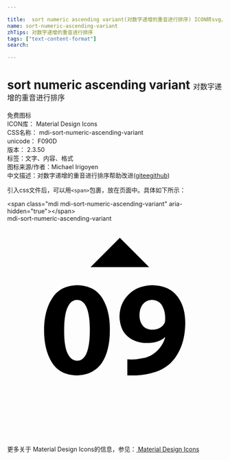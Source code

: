 ```yaml
---

title:  sort numeric ascending variant(对数字递增的重音进行排序) ICON转svg、png下载
name: sort-numeric-ascending-variant
zhTips: 对数字递增的重音进行排序
tags: ["text-content-format"]
search: 

---
```


# sort numeric ascending variant  <small style="font-size: 60%;font-weight: 100">对数字递增的重音进行排序</small>


<div class="detail-page">
<p>
<span><span class="badge-success badge">免费图标</span> </span>
<br/>
<span>
ICON库：
<span class="badge-secondary badge">Material Design Icons</span> 
</span>
<br/>
<span>
CSS名称：
<span class="badge-secondary badge">mdi-sort-numeric-ascending-variant</span> 
</span>
<br/>
<span>
unicode：
<span class="badge-secondary badge">F090D</span> 
<copy-btn content='F090D' btn-title=""></copy-btn>
<copy-btn :content='String.fromCodePoint(parseInt("F090D", 16))' btn-title="复制U"></copy-btn>
</span>
<br/>
<span>
版本：
<span class="badge-secondary badge">2.3.50</span> 
</span><br/><span>标签：<span class="badge-light badge"><router-link to="/tags/text-content-format.html">文字、内容、格式</router-link></span></span>
<br/>
<span>图标来源/作者：<span class="badge-light badge">Michael Irigoyen</span></span> 
<br/>
<span class="zh-detail">中文描述：<span class="badge-primary badge">对数字递增的重音进行排序</span><span class="help-link"><span>帮助改进</span>(<a href="https://gitee.com/liuwave/icon-helper/edit/master/json/material/sort-numeric-ascending-variant.json" target="_blank" rel="noopener noreferrer">gitee</a><a href="https://github.com/liuwave/icon-helper/edit/master/json/material/sort-numeric-ascending-variant.json" target="_blank" rel="noopener noreferrer">github</a></span>)</span><br/>
</p>
</div>
<div class="alert alert-dark">
  <i class="mdi mdi-sort-numeric-ascending-variant mdi-48px"></i>
  <i class="mdi mdi-sort-numeric-ascending-variant mdi-36px"></i>
  <i class="mdi mdi-sort-numeric-ascending-variant mdi-24px"></i>
  <i class="mdi mdi-sort-numeric-ascending-variant mdi-18px"></i>
</div>
<div>
  <p>引入css文件后，可以用<code>&lt;span&gt;</code>包裹，放在页面中。具体如下所示：    
  </p>
  <div class="alert alert-primary" style="font-size: 14px">
    &lt;span class="mdi mdi-sort-numeric-ascending-variant" aria-hidden="true"&gt;&lt;/span&gt;
    <copy-btn content='<span class="mdi mdi-sort-numeric-ascending-variant" aria-hidden="true"></span>'></copy-btn>
  </div>
  <div class="alert alert-secondary">
    <i class="mdi mdi-sort-numeric-ascending-variant"
    style="font-size: 24px"
    aria-hidden="true"></i> mdi-sort-numeric-ascending-variant
    <copy-btn content="mdi-sort-numeric-ascending-variant" btn-title="复制图标名称"></copy-btn>
  </div>
</div>
<div id="svg" class="svg-wrap">
<svg xmlns="http://www.w3.org/2000/svg" viewBox="0 0 24 24"><path d="M7.78 7C9.08 7.04 10 7.53 10.57 8.46C11.13 9.4 11.41 10.56 11.39 11.95C11.4 13.5 11.09 14.73 10.5 15.62C9.88 16.5 8.95 16.97 7.71 17C6.45 16.96 5.54 16.5 4.96 15.56C4.38 14.63 4.09 13.45 4.09 12S4.39 9.36 5 8.44C5.59 7.5 6.5 7.04 7.78 7M7.75 8.63C7.31 8.63 6.96 8.9 6.7 9.46C6.44 10 6.32 10.87 6.32 12C6.31 13.15 6.44 14 6.69 14.54C6.95 15.1 7.31 15.37 7.77 15.37C8.69 15.37 9.16 14.24 9.17 12C9.17 9.77 8.7 8.65 7.75 8.63M13.33 17V15.22L13.76 15.24L14.3 15.22L15.34 15.03C15.68 14.92 16 14.78 16.26 14.58C16.59 14.35 16.86 14.08 17.07 13.76C17.29 13.45 17.44 13.12 17.53 12.78L17.5 12.77C17.05 13.19 16.38 13.4 15.47 13.41C14.62 13.4 13.91 13.15 13.34 12.65S12.5 11.43 12.46 10.5C12.47 9.5 12.81 8.69 13.47 8.03C14.14 7.37 15 7.03 16.12 7C17.37 7.04 18.29 7.45 18.88 8.24C19.47 9 19.76 10 19.76 11.19C19.75 12.15 19.61 13 19.32 13.76C19.03 14.5 18.64 15.13 18.12 15.64C17.66 16.06 17.11 16.38 16.47 16.61C15.83 16.83 15.12 16.96 14.34 17H13.33M16.06 8.63C15.65 8.64 15.32 8.8 15.06 9.11C14.81 9.42 14.68 9.84 14.68 10.36C14.68 10.8 14.8 11.16 15.03 11.46C15.27 11.77 15.63 11.92 16.11 11.93C16.43 11.93 16.7 11.86 16.92 11.74C17.14 11.61 17.3 11.46 17.41 11.28C17.5 11.17 17.53 10.97 17.53 10.71C17.54 10.16 17.43 9.69 17.2 9.28C16.97 8.87 16.59 8.65 16.06 8.63M9.25 5L12.5 1.75L15.75 5H9.25" /></svg>
</div>
<detail full-name='mdi-sort-numeric-ascending-variant'></detail>
    
<div><p>更多关于 Material Design Icons的信息，参见：<a target="_blank" href="https://iconhelper.cn/material.html"> Material Design Icons</a>
</p></div>
